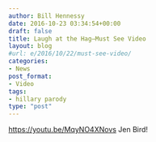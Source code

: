 ```yaml
---
author: Bill Hennessy
date: 2016-10-23 03:34:54+00:00
draft: false
title: Laugh at the Hag—Must See Video
layout: blog
#url: e/2016/10/22/must-see-video/
categories:
- News
post_format:
- Video
tags:
- hillary parody
type: "post"
---
```


https://youtu.be/MqyNO4XNovs
Jen Bird!
